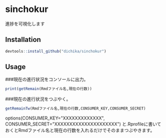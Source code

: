 sinchokur
=====

進捗を可視化します
## Installation

```r
devtools::install_github("dichika/sinchokur")
```

## Usage

###現在の進行状況をコンソールに出力。
```r
print(getRemain(Rmdファイル名,現在の行数))
```
###現在の進行状況をつぶやく。
```r
getRemainTw(Rmdファイル名,現在の行数,CONSUMER_KEY,CONSUMER_SECRET)
```
options(CONSUMER_KEY="XXXXXXXXXXXXX",
        CONSUMER_SECRET="XXXXXXXXXXXXXXXXXXXXX")
と.Rprofileに書いておくとRmdファイル名と現在の行数を入れるだけでそのままつぶやきます。